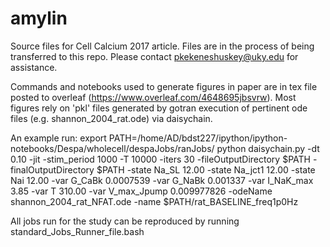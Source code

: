 # amylin

Source files for Cell Calcium 2017 article.  Files are in the process of being transferred to this repo. Please contact pkekeneshuskey@uky.edu for assistance.

Commands and notebooks used to generate figures in paper are in tex file posted to overleaf (https://www.overleaf.com/4648695jbsvrw). Most figures rely on 'pkl' files generated by gotran execution of pertinent ode files (e.g. shannon_2004_rat.ode) via daisychain. 

An example run:
export PATH=/home/AD/bdst227/ipython/ipython-notebooks/Despa/wholecell/despaJobs/ranJobs/
python daisychain.py -dt 0.10 -jit -stim_period 1000 -T 10000 -iters 30 -fileOutputDirectory $PATH -finalOutputDirectory $PATH -state Na_SL 12.00 -state Na_jct1 12.00 -state Nai 12.00 -var G_CaBk 0.0007539 -var G_NaBk 0.001337 -var I_NaK_max 3.85 -var T 310.00 -var V_max_Jpump 0.009977826 -odeName shannon_2004_rat_NFAT.ode -name $PATH/rat_BASELINE_freq1p0Hz

All jobs run for the study can be reproduced by running  standard_Jobs_Runner_file.bash 


